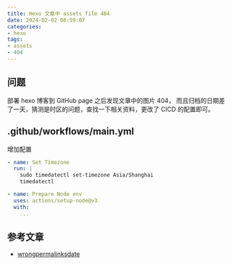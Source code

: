 ```yaml
---
title: Hexo 文章中 assets file 404
date: 2024-02-02 08:59:07
categories:
- hexo
tags:
- assets
- 404
---
```

## 问题

部署 hexo 博客到 GitHub page 之后发现文章中的图片 404， 而且归档的日期差了一天，猜测是时区的问题，查找一下相关资料，更改了 CICD 的配置即可。

## .github/workflows/main.yml

增加配置

```yml
- name: Set Timezone
  run: |
    sudo timedatectl set-timezone Asia/Shanghai
    timedatectl

- name: Prepare Node env
  uses: actions/setup-node@v3
  with:
    ...
```

## 参考文章

- [wrongpermalinksdate](https://finisky.github.io/wrongpermalinksdate/)
